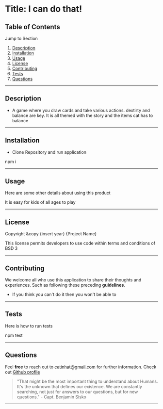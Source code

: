 # Title: I can do that!


  ## Table of Contents
  Jump to Section
  1. [Description](#description)
  1. [Installation](#installation)
  1. [Usage](#usage)
  1. [License](#license)
  1. [Contributing](#contributing)
  1. [Tests](#tests)
  1. [Questions](#questions)
  
  ---
  ## Description
  * A game where you draw cards and take various actions. dextirty and balance are key. It is all themed with the story and the items cat has to balance
  
  ---
  ## Installation
  
  * Clone Repository and run application

   npm i

  ---
  ## Usage
  Here are some other details about using this product

  It is easy for kids of all ages to play

  ---
  ## License
  Copyright &copy {insert year} {Project Name}
  
  This license permits developers to use code within terms and conditions of BSD 3
  
  ---
  ## Contributing
  We welcome all who use this application to share their thoughts and experiences. Such as following these preceding **guidelines**.
  
  - If you think you can't do it then you won't be able to
  
  ---
  ## Tests
  Here is how to run tests

  npm test

  ---
  ## Questions
  Feel **free** to reach out to <catinhat@gmail.com> for further information. 
  Check out [Github profile](https://www.github/azuryte5)
  
  >"That might be the most important thing to understand about Humans. It's the unknown that defines our existence. We are constantly searching, not just for answers to our questions, but for new questions." - Capt. Benjamin Sisko 
  ---
        